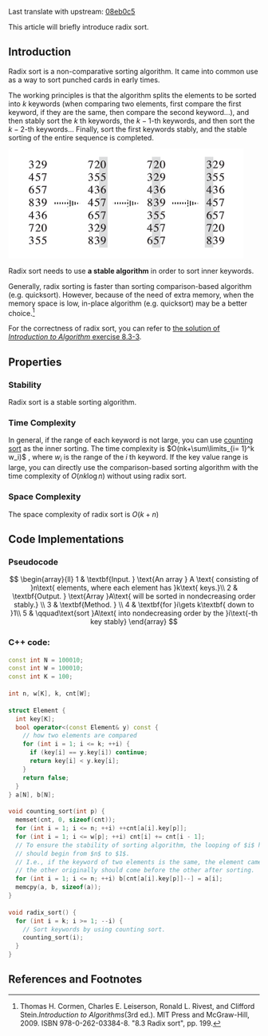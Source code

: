 Last translate with upstream: [08eb0c5](https://github.com/OI-wiki/OI-wiki/commit/08eb0c53b1ad55b518b0f5f7a569c25b8c1215b2#diff-866abbd72e16b1cfabe2b2f7dbc5433a8a141b2e86be23e889602ea5ad2aab7f)

This article will briefly introduce radix sort.

## Introduction

Radix sort is a non-comparative sorting algorithm. It came into common use as a way to sort punched cards in early times.

The working principles is that the algorithm splits the elements to be sorted into $k$ keywords (when comparing two elements, first compare the first keyword, if they are the same, then compare the second keyword...), and then stably sort the $k$ th keywords, the $k-1$-th keywords, and then sort the $k-2$-th keywords... Finally, sort the first keywords stably, and the stable sorting of the entire sequence is completed.

![An illustrated process of radix sort](images/radix-sort-1.png "An illustrated process of radix sort")

Radix sort needs to use **a stable algorithm** in order to sort inner keywords.

Generally, radix sorting is faster than sorting comparison-based algorithm (e.g. quicksort). However, because of the need of extra memory, when the memory space is low, in-place algorithm (e.g. quicksort) may be a better choice.[^ref1] 

For the correctness of radix sort, you can refer to [the solution of *Introduction to Algorithm* exercise 8.3-3](https://walkccc.github.io/CLRS/Chap08/8.3/#83-3).

## Properties

### Stability

Radix sort is a stable sorting algorithm.

### Time Complexity

In general, if the range of each keyword is not large, you can use [counting sort](./counting-sort.md) as the inner sorting. The time complexity is $O(nk+\sum\limits_{i= 1}^k w_i)$ , where $w_i$ is the range of the $i$ th keyword. If the key value range is large, you can directly use the comparison-based sorting algorithm with the time complexity of $O(nk\log n)$ without using radix sort.

### Space Complexity

The space complexity of radix sort is $O(k+n)$

## Code Implementations

### Pseudocode

$$
\begin{array}{ll}
1 & \textbf{Input. } \text{An array } A \text{ consisting of }n\text{ elements, where each element has }k\text{ keys.}\\
2 & \textbf{Output. } \text{Array }A\text{ will be sorted in nondecreasing order stably.} \\
3 & \textbf{Method. }  \\
4 & \textbf{for }i\gets k\textbf{ down to }1\\
5 & \qquad\text{sort }A\text{ into nondecreasing order by the }i\text{-th key stably}
\end{array}
$$

### C++ code:

```cpp
const int N = 100010;
const int W = 100010;
const int K = 100;

int n, w[K], k, cnt[W];

struct Element {
  int key[K];
  bool operator<(const Element& y) const {
    // how two elements are compared
    for (int i = 1; i <= k; ++i) {
      if (key[i] == y.key[i]) continue;
      return key[i] < y.key[i];
    }
    return false;
  }
} a[N], b[N];

void counting_sort(int p) {
  memset(cnt, 0, sizeof(cnt));
  for (int i = 1; i <= n; ++i) ++cnt[a[i].key[p]];
  for (int i = 1; i <= w[p]; ++i) cnt[i] += cnt[i - 1];
  // To ensure the stability of sorting algorithm, the looping of $i$ here 
  // should begin from $n$ to $1$.
  // I.e., if the keyword of two elements is the same, the element came before
  // the other originally should come before the other after sorting.
  for (int i = 1; i <= n; ++i) b[cnt[a[i].key[p]]--] = a[i];
  memcpy(a, b, sizeof(a));
}

void radix_sort() {
  for (int i = k; i >= 1; --i) {
    // Sort keywords by using counting sort.
    counting_sort(i);
  }
}
```

## References and Footnotes

[^ref1]: Thomas H. Cormen, Charles E. Leiserson, Ronald L. Rivest, and Clifford Stein.*Introduction to Algorithms*(3rd ed.). MIT Press and McGraw-Hill, 2009. ISBN 978-0-262-03384-8. "8.3 Radix sort", pp. 199.
